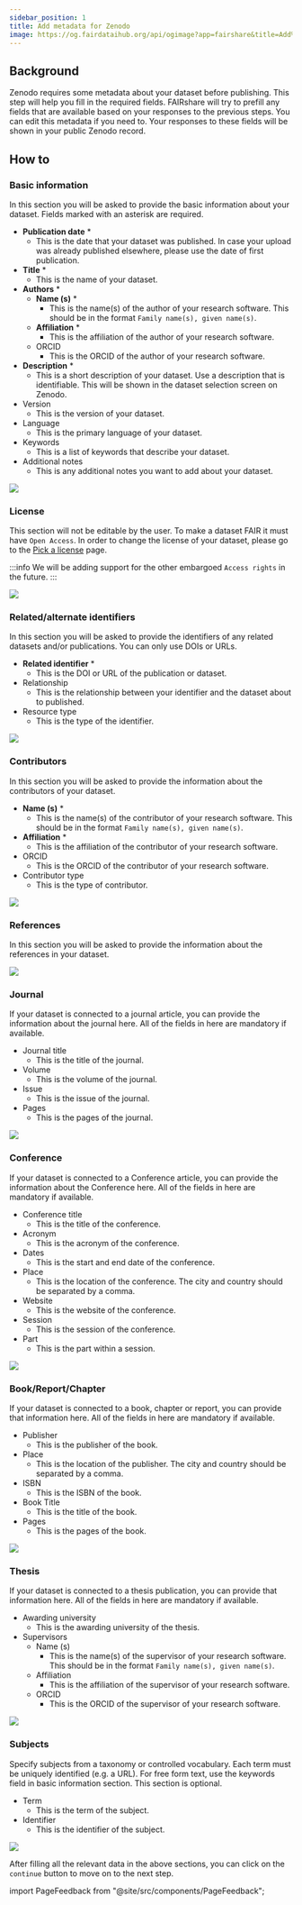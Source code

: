 ```yaml
---
sidebar_position: 1
title: Add metadata for Zenodo
image: https://og.fairdataihub.org/api/ogimage?app=fairshare&title=Add%20metadata%20for%20Zenodo&description=Curate%20and%20Share%20%7C%20Zenodo
---
```


## Background

Zenodo requires some metadata about your dataset before publishing. This step will help you fill in the required fields. FAIRshare will try to prefill any fields that are available based on your responses to the previous steps. You can edit this metadata if you need to. Your responses to these fields will be shown in your public Zenodo record.

## How to

### Basic information

In this section you will be asked to provide the basic information about your dataset. Fields marked with an asterisk are required.

- **Publication date** \*
  - This is the date that your dataset was published. In case your upload was already published elsewhere, please use the date of first publication.
- **Title** \*
  - This is the name of your dataset.
- **Authors** \*
  - **Name (s)** \*
    - This is the name(s) of the author of your research software. This should be in the format `Family name(s), given name(s)`.
  - **Affiliation** \*
    - This is the affiliation of the author of your research software.
  - ORCID
    - This is the ORCID of the author of your research software.
- **Description** \*
  - This is a short description of your dataset. Use a description that is identifiable. This will be shown in the dataset selection screen on Zenodo.
- Version
  - This is the version of your dataset.
- Language
  - This is the primary language of your dataset.
- Keywords
  - This is a list of keywords that describe your dataset.
- Additional notes
  - This is any additional notes you want to add about your dataset.

![](./images/zenodoMetadataSection1.png)

### License

This section will not be editable by the user. To make a dataset FAIR it must have `Open Access`. In order to change the license of your dataset, please go to the [Pick a license](../workflows/select-a-license) page.

:::info
We will be adding support for the other embargoed `Access rights` in the future.
:::

![](./images/zenodoMetadataSection2.png)

### Related/alternate identifiers

In this section you will be asked to provide the identifiers of any related datasets and/or publications. You can only use DOIs or URLs.

- **Related identifier** \*
  - This is the DOI or URL of the publication or dataset.
- Relationship
  - This is the relationship between your identifier and the dataset about to published.
- Resource type
  - This is the type of the identifier.

![](./images/zenodoMetadataSection3.png)

### Contributors

In this section you will be asked to provide the information about the contributors of your dataset.

- **Name (s)** \*
  - This is the name(s) of the contributor of your research software. This should be in the format `Family name(s), given name(s)`.
- **Affiliation** \*
  - This is the affiliation of the contributor of your research software.
- ORCID
  - This is the ORCID of the contributor of your research software.
- Contributor type
  - This is the type of contributor.

![](./images/zenodoMetadataSection4.png)

### References

In this section you will be asked to provide the information about the references in your dataset.

![](./images/zenodoMetadataSection5.png)

### Journal

If your dataset is connected to a journal article, you can provide the information about the journal here. All of the fields in here are mandatory if available.

- Journal title
  - This is the title of the journal.
- Volume
  - This is the volume of the journal.
- Issue
  - This is the issue of the journal.
- Pages
  - This is the pages of the journal.

![](./images/zenodoMetadataSection6.png)

### Conference

If your dataset is connected to a Conference article, you can provide the information about the Conference here. All of the fields in here are mandatory if available.

- Conference title
  - This is the title of the conference.
- Acronym
  - This is the acronym of the conference.
- Dates
  - This is the start and end date of the conference.
- Place
  - This is the location of the conference. The city and country should be separated by a comma.
- Website
  - This is the website of the conference.
- Session
  - This is the session of the conference.
- Part
  - This is the part within a session.

![](./images/zenodoMetadataSection7.png)

### Book/Report/Chapter

If your dataset is connected to a book, chapter or report, you can provide that information here. All of the fields in here are mandatory if available.

- Publisher
  - This is the publisher of the book.
- Place
  - This is the location of the publisher. The city and country should be separated by a comma.
- ISBN
  - This is the ISBN of the book.
- Book Title
  - This is the title of the book.
- Pages
  - This is the pages of the book.

![](./images/zenodoMetadataSection8.png)

### Thesis

If your dataset is connected to a thesis publication, you can provide that information here. All of the fields in here are mandatory if available.

- Awarding university
  - This is the awarding university of the thesis.
- Supervisors
  - Name (s)
    - This is the name(s) of the supervisor of your research software. This should be in the format `Family name(s), given name(s)`.
  - Affiliation
    - This is the affiliation of the supervisor of your research software.
  - ORCID
    - This is the ORCID of the supervisor of your research software.

![](./images/zenodoMetadataSection9.png)

### Subjects

Specify subjects from a taxonomy or controlled vocabulary. Each term must be uniquely identified (e.g. a URL). For free form text, use the keywords field in basic information section. This section is optional.

- Term
  - This is the term of the subject.
- Identifier
  - This is the identifier of the subject.

![](./images/zenodoMetadataSection10.png)

After filling all the relevant data in the above sections, you can click on the `continue` button to move on to the next step.

import PageFeedback from "@site/src/components/PageFeedback";

<PageFeedback />
